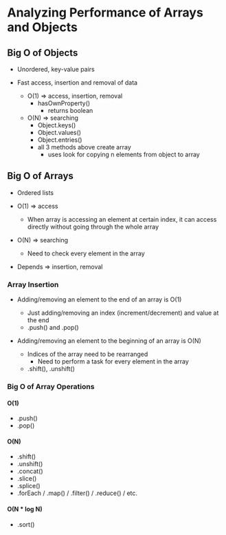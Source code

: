 # Analyzing Performance of Arrays and Objects

## Big O of Objects

- Unordered, key-value pairs

- Fast access, insertion and removal of data
  - O(1) => access, insertion, removal
    - hasOwnProperty()
      - returns boolean
  - O(N) => searching
    - Object.keys()
    - Object.values()
    - Object.entries()
    - all 3 methods above create array
      - uses look for copying n elements from object to array

## Big O of Arrays

- Ordered lists

- O(1)    => access
  - When array is accessing an element at certain index, it can access directly without going through the whole array
- O(N)    => searching
  - Need to check every element in the array
- Depends => insertion, removal

### Array Insertion

- Adding/removing an element to the end of an array is O(1)
  - Just adding/removing an index (increment/decrement) and value at the end
  - .push() and .pop()

- Adding/removing an element to the beginning of an array is O(N)
  - Indices of the array need to be rearranged
    - Need to perform a task for every element in the array
  - .shift(), .unshift()

### Big O of Array Operations

#### O(1)

- .push()
- .pop()

#### O(N)

- .shift()
- .unshift()
- .concat()
- .slice()
- .splice()
- .forEach / .map() / .filter() / .reduce() / etc.

#### O(N * log N)

 - .sort()
